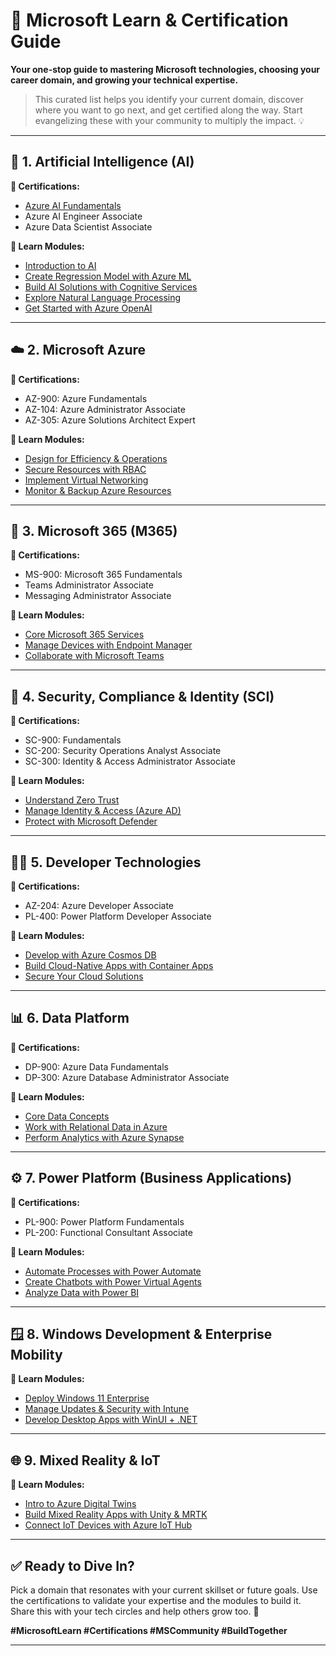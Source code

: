 # 🚀 Microsoft Learn & Certification Guide

**Your one-stop guide to mastering Microsoft technologies, choosing your career domain, and growing your technical expertise.**

> This curated list helps you identify your current domain, discover where you want to go next, and get certified along the way. Start evangelizing these with your community to multiply the impact. 💡

---

## 🧠 1. Artificial Intelligence (AI)

**🧾 Certifications:**

* [Azure AI Fundamentals](https://learn.microsoft.com/en-us/credentials/certifications/azure-ai-fundamentals/)
* Azure AI Engineer Associate
* Azure Data Scientist Associate

**📘 Learn Modules:**

* [Introduction to AI](https://learn.microsoft.com/en-us/training/paths/introduction-to-ai/)
* [Create Regression Model with Azure ML](https://learn.microsoft.com/en-us/training/modules/create-regression-model-azure-machine-learning/)
* [Build AI Solutions with Cognitive Services](https://learn.microsoft.com/en-us/training/paths/build-ai-solutions-with-azure-cognitive-services/)
* [Explore Natural Language Processing](https://learn.microsoft.com/en-us/training/modules/explore-natural-language-processing/)
* [Get Started with Azure OpenAI](https://learn.microsoft.com/en-us/training/modules/get-started-azure-openai/)

---

## ☁️ 2. Microsoft Azure

**🧾 Certifications:**

* AZ-900: Azure Fundamentals
* AZ-104: Azure Administrator Associate
* AZ-305: Azure Solutions Architect Expert

**📘 Learn Modules:**

* [Design for Efficiency & Operations](https://learn.microsoft.com/en-us/training/modules/design-efficiency-operations/)
* [Secure Resources with RBAC](https://learn.microsoft.com/en-us/training/modules/secure-azure-resources-rbac/)
* [Implement Virtual Networking](https://learn.microsoft.com/en-us/training/modules/implement-virtual-networking/)
* [Monitor & Backup Azure Resources](https://learn.microsoft.com/en-us/training/modules/monitor-backup-azure-resources/)

---

## 🧩 3. Microsoft 365 (M365)

**🧾 Certifications:**

* MS-900: Microsoft 365 Fundamentals
* Teams Administrator Associate
* Messaging Administrator Associate

**📘 Learn Modules:**

* [Core Microsoft 365 Services](https://learn.microsoft.com/en-us/training/modules/m365-core-services/)
* [Manage Devices with Endpoint Manager](https://learn.microsoft.com/en-us/training/modules/manage-devices-endpoint-manager/)
* [Collaborate with Microsoft Teams](https://learn.microsoft.com/en-us/training/modules/collaborate-microsoft-teams/)

---

## 🔐 4. Security, Compliance & Identity (SCI)

**🧾 Certifications:**

* SC-900: Fundamentals
* SC-200: Security Operations Analyst Associate
* SC-300: Identity & Access Administrator Associate

**📘 Learn Modules:**

* [Understand Zero Trust](https://learn.microsoft.com/en-us/training/modules/describe-zero-trust/)
* [Manage Identity & Access (Azure AD)](https://learn.microsoft.com/en-us/training/modules/manage-identity-access-azure-ad/)
* [Protect with Microsoft Defender](https://learn.microsoft.com/en-us/training/modules/protect-against-threats-microsoft-defender/)

---

## 👨‍💻 5. Developer Technologies

**🧾 Certifications:**

* AZ-204: Azure Developer Associate
* PL-400: Power Platform Developer Associate

**📘 Learn Modules:**

* [Develop with Azure Cosmos DB](https://learn.microsoft.com/en-us/training/modules/develop-solutions-azure-cosmos-db/)
* [Build Cloud-Native Apps with Container Apps](https://learn.microsoft.com/en-us/training/modules/build-cloud-native-apps-azure-container-apps/)
* [Secure Your Cloud Solutions](https://learn.microsoft.com/en-us/training/modules/secure-cloud-solutions/)

---

## 📊 6. Data Platform

**🧾 Certifications:**

* DP-900: Azure Data Fundamentals
* DP-300: Azure Database Administrator Associate

**📘 Learn Modules:**

* [Core Data Concepts](https://learn.microsoft.com/en-us/training/modules/explore-core-data-concepts/)
* [Work with Relational Data in Azure](https://learn.microsoft.com/en-us/training/modules/work-with-relational-data-in-azure/)
* [Perform Analytics with Azure Synapse](https://learn.microsoft.com/en-us/training/modules/perform-analytics-azure-synapse/)

---

## ⚙️ 7. Power Platform (Business Applications)

**🧾 Certifications:**

* PL-900: Power Platform Fundamentals
* PL-200: Functional Consultant Associate

**📘 Learn Modules:**

* [Automate Processes with Power Automate](https://learn.microsoft.com/en-us/training/modules/automate-process-power-automate/)
* [Create Chatbots with Power Virtual Agents](https://learn.microsoft.com/en-us/training/modules/create-chatbot-power-virtual-agents/)
* [Analyze Data with Power BI](https://learn.microsoft.com/en-us/training/modules/analyze-data-power-bi/)

---

## 🪟 8. Windows Development & Enterprise Mobility

**📘 Learn Modules:**

* [Deploy Windows 11 Enterprise](https://learn.microsoft.com/en-us/training/modules/deploy-windows-11-enterprise/)
* [Manage Updates & Security with Intune](https://learn.microsoft.com/en-us/training/modules/manage-updates-security-intune/)
* [Develop Desktop Apps with WinUI + .NET](https://learn.microsoft.com/en-us/training/modules/develop-desktop-apps-winui-dotnet/)

---

## 🌐 9. Mixed Reality & IoT

**📘 Learn Modules:**

* [Intro to Azure Digital Twins](https://learn.microsoft.com/en-us/training/modules/introduction-to-azure-digital-twins/)
* [Build Mixed Reality Apps with Unity & MRTK](https://learn.microsoft.com/en-us/training/modules/build-mixed-reality-apps-unity-mrtk/)
* [Connect IoT Devices with Azure IoT Hub](https://learn.microsoft.com/en-us/training/modules/connect-iot-devices-azure-iot-hub/)

---

## ✅ Ready to Dive In?

Pick a domain that resonates with your current skillset or future goals. Use the certifications to validate your expertise and the modules to build it. Share this with your tech circles and help others grow too. 🌱

**#MicrosoftLearn #Certifications #MSCommunity #BuildTogether**

---
